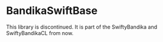 # BandikaSwiftBase

This library is discontinued. It is part of the SwiftyBandika and SwiftyBandikaCL from now.
